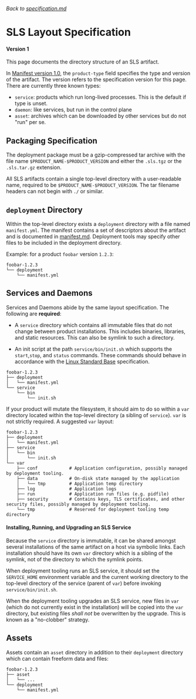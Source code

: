 _Back to [specification.md](specification.md)_

# SLS Layout Specification

#### Version 1

This page documents the directory structure of an SLS artifact.

In [Manifest version 1.0](manifest.md), the `product-type` field specifies the type and version
of the artifact. The version refers to the specification version for this page. There
are currently three known types:

* `service`: products which run long-lived processes. This is the default if type is unset.
* `daemon`: like services, but run in the control plane
* `asset`: archives which can be downloaded by other services but do not "run" per se.

## Packaging Specification

The deployment package must be a gzip-compressed tar archive with the file name
`$PRODUCT_NAME-$PRODUCT_VERSION` and either the `.sls.tgz` or the `.sls.tar.gz` extension.

All SLS artifacts contain a single top-level directory with a user-readable name, required to be
`$PRODUCT_NAME-$PRODUCT_VERSION`. The tar filename headers can not begin with `./` or similar.

## `deployment` Directory

Within the top-level directory exists a `deployment` directory with a file named `manifest.yml`.
The manifest contains a set of descriptors about the artifact and is documented in
[manifest.md](manifest.md). Deployment tools may specify other files to be included in the
deployment directory.

Example: for a product `foobar` version `1.2.3`:

```
foobar-1.2.3
└── deployment
    └── manifest.yml
```

## Services and Daemons

Services and Daemons abide by the same layout specification. The following are **required**:

* A `service` directory which contains all immutable files that do not change between
  product installations. This includes binaries, libraries, and static resources.
  This can also be symlink to such a directory.

* An init script at the path `service/bin/init.sh` which supports the `start`,`stop`, and
  `status` commands. These commands should behave in accordance with the
  [Linux Standard Base](http://refspecs.linuxbase.org/LSB_3.1.1/LSB-Core-generic/LSB-Core-generic/iniscrptact.html)
  specification.

```
foobar-1.2.3
├── deployment
│   └── manifest.yml
└── service
    └── bin
        └── init.sh
```

If your product will mutate the filesystem, it should aim to do so within a `var` directory located
within the top-level directory (a sibling of `service`). `var` is not strictly required. A suggested
`var` layout:

```
foobar-1.2.3
├── deployment
│   └── manifest.yml
├── service
│   └── bin
│       └── init.sh
└── var
    ├── conf            # Application configuration, possibly managed by deployment tooling.
    ├── data            # On-disk state managed by the application
    │   └── tmp         # Application temp directory
    ├── log             # Application logs
    ├── run             # Application run files (e.g. pidfile)
    ├── security        # Contains keys, TLS certificates, and other security files, possibly managed by deployment tooling.
    └── tmp             # Reserved for deployment tooling temp directory

```

#### Installing, Running, and Upgrading an SLS Service

Because the `service` directory is immutable, it can be shared amongst several installations of the
same artifact on a host via symbolic links. Each installation should have its own `var` directory
which is a sibling of the symlink, not of the directory to which the symlink points.

When deployment tooling runs an SLS service, it should set the `SERVICE_HOME` environment variable
and the current working directory to the top-level directory of the service (parent of `var`) before
invoking `service/bin/init.sh`.

When the deployment tooling upgrades an SLS service, new files in `var` (which do not currently
exist in the installation) will be copied into the `var` directory, but existing files *shall not*
be overwritten by the upgrade. This is known as a "no-clobber" strategy.

## Assets

Assets contain an `asset` directory in addition to their `deployment` directory which can contain
freeform data and files:

```
foobar-1.2.3
├── asset
│   └── ...
└── deployment
    └── manifest.yml
```
